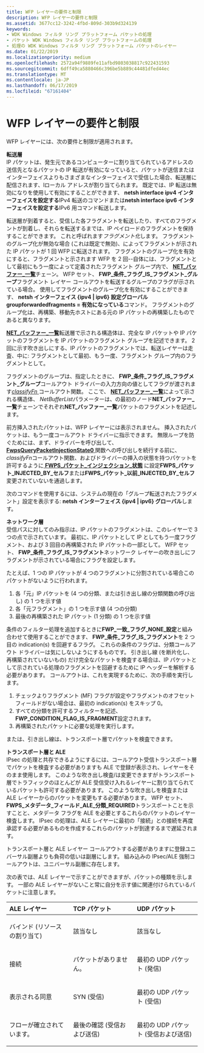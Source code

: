 ```yaml
---
title: WFP レイヤーの要件と制限
description: WFP レイヤーの要件と制限
ms.assetid: 3677cc12-3242-4fbd-809d-303b9d324139
keywords:
- WDK Windows フィルタ リング プラットフォーム パケットの処理
- パケット WDK Windows フィルタ リング プラットフォームの処理
- 処理の WDK Windows フィルタ リング プラットフォーム パケットのレイヤー
ms.date: 01/22/2019
ms.localizationpriority: medium
ms.openlocfilehash: 2572a94f9889fe11afbd9803038817c922431593
ms.sourcegitcommit: 6dff49ca5880466c396be5b889c44481dfed44ec
ms.translationtype: MT
ms.contentlocale: ja-JP
ms.lasthandoff: 06/17/2019
ms.locfileid: "67161404"
---
```

# <a name="wfp-layer-requirements-and-restrictions"></a>WFP レイヤーの要件と制限


WFP レイヤーには、次の要件と制限が適用されます。

<a href="" id="forwarding-layer-------"></a>**転送層**   
IP パケットは、発生元であるコンピューターに割り当てられているアドレスの送信先となるパケットの IP 転送が有効になっていると、パケットが送信またはインターフェイスよりもさまざまなインターフェイスで受信した場合、転送層に配信されます、lローカル アドレスが割り当てられます。 既定では、IP 転送は無効になりを使用して有効にすることができます、 **netsh interface ipv4 インターフェイスを設定する**IPv4 転送のコマンドまたは**netsh interface ipv6 インターフェイスを設定する**IPv6 用コマンド転送します。

転送層が到着すると、受信した各フラグメントを転送したり、すべてのフラグメントが到着し、それらを転送するまでは、IP ペイロードのフラグメントを保持することができます。 これと呼ばれます*フラグメント化*します。 フラグメントのグループ化が無効な場合 (これは既定で無効)、によってフラグメントが示された IP パケットが 1 回 WFP に転送されます。 フラグメントのグループ化を有効にすると、フラグメントと示されます WFP を 2 回--自体には、フラグメントとして最初にもう一度によって定義されたフラグメント グループ内で、 [ **NET\_バッファー\_一覧**](https://msdn.microsoft.com/library/windows/hardware/ff568388)チェーン。 WFP セット、 **FWP\_条件\_フラグ\_IS\_フラグメント\_グループ**フラグメント レイヤー コールアウトを転送するグループのフラグが示されている場合。 使用してフラグメントのグループ化を有効にすることができます、 **netsh インターフェイス {ipv4 | ipv6} 設定グローバル groupforwardedfragments = 有効になっている**コマンド。 フラグメントのグループ化は、再構築、移動先ホストにある元の IP パケットの再構築したものであると異なります。

[ **NET\_バッファー\_一覧**](https://msdn.microsoft.com/library/windows/hardware/ff568388)転送層で示される構造体は、完全な IP パケットや IP パケットのフラグメントを IP パケットのフラグメント グループを記述できます。 2 回に示す吹き出しにする、IP パケットのフラグメントでは、転送レイヤーは走査、中に: フラグメントとして最初、もう一度、フラグメント グループ内のフラグメントとして。

フラグメントのグループは、指定したときに、 **FWP\_条件\_フラグ\_IS\_フラグメント\_グループ**コールアウト ドライバーの入力方向の値としてフラグが渡されます[*classifyFn* ](https://msdn.microsoft.com/library/windows/hardware/ff544890)コールアウト関数。 ここで、 [ **NET\_バッファー\_一覧**](https://msdn.microsoft.com/library/windows/hardware/ff568388)によって示される構造体、 *NetBufferList*パラメーターは、の最初のノード**NET\_バッファー\_一覧**チェーンでそれぞれ**NET\_バッファー\_一覧**パケットのフラグメントを記述します。

前方挿入されたパケットは、WFP レイヤーには表示されません。 挿入されたパケットは、もう一度コールアウト ドライバーに指示できます。 無限ループを防ぐためには、まず、ドライバーを呼び出して、 [ **FwpsQueryPacketInjectionState0** ](https://msdn.microsoft.com/library/windows/hardware/ff551202)関数への呼び出しを続行する前に、 *classifyFn*コールアウト関数、およびドライバーの挿入の状態を持つパケットを許可するように[ **FWPS\_パケット\_インジェクション\_状態**](https://msdn.microsoft.com/library/windows/hardware/ff552408) に設定**FWPS\_パケット\_INJECTED\_BY\_セルフ**または**FWPS\_パケット\_以前\_INJECTED\_BY\_セルフ**変更されていないを通過します。

次のコマンドを使用するには、システムの現在の「グループ転送されたフラグメント」設定を表示する: **netsh インターフェイス {ipv4 | ipv6} グローバル**します。

<a href="" id="network-layer-------"></a>**ネットワーク層**   
受信パスに対してのみ指示は、IP パケットのフラグメントは、このレイヤーで 3 つの点で示されています。 最初に、IP パケットとして IP としてもう一度フラグメント、および 3 回目の再構築された IP パケットの一部として。 WFP セット、 **FWP\_条件\_フラグ\_IS\_フラグメント**ネットワーク レイヤーの吹き出しにフラグメントが示されている場合にフラグを設定します。 

たとえば、1 つの IP パケットが 4 つのフラグメントに分割されている場合このパケットがないように行われます。

1. 各「元」IP パケットを (4 つの分類、または引き出し線の分類関数の呼び出し) の 1 つを示す値
2. 各「元フラグメント」の 1 つを示す値 (4 つの分類)
3. 最後の再構築された IP パケット (1 分類) の 1 つを示す値

条件のフィルター処理を追加するときに**FWP\_一致\_フラグ\_NONE\_設定**と組み合わせて使用することができます、 **FWP\_条件\_フラグ\_IS\_フラグメント**を 2 つ目の indication(s) を回避するフラグ。 これらの条件のフラグは、分類コールアウト ドライバーは気にしないようにするものです。 引き出し線 (を断片化し、再構築されていないもの) だけ完全なパケットを検査する場合は、IP パケットとして示されている処理のフラグメントを回避するために IP ヘッダーを解析する必要があります。 コールアウトは、これを実現するために、次の手順を実行します。

1. チェックよりフラグメント (MF) フラグが設定やフラグメントのオフセット フィールドがない場合は、最初の indication(s) をスキップ 0。
2. すべての分類を許可するフィルターを記述、 **FWP_CONDITION_FLAG_IS_FRAGMENT**設定されます。
3. 再構築されたパケットに必要な処理を実行します。

 または、引き出し線は、トランスポート層でパケットを検査できます。

<a href="" id="transport-layer-and-ale-------"></a>**トランスポート層と ALE**   
IPsec の処理と共存できるようにするには、コールアウト受信トランスポート層でパケットを検査する必要がありますも ALE で登録が表示され、レイヤーをそのまま使用します。 このような吹き出し検査/は変更できますがトランスポート層でトラフィックのほとんどが ALE 受信受け入れるレイヤーに割り当てられているパケットも許可する必要があります。 このような吹き出しを検査または ALE レイヤーからのパケットを変更もする必要があります。 WFP セット、 **FWPS\_メタデータ\_フィールド\_ALE\_分類\_REQUIRED**トランスポートことを示すことと、メタデータ フラグを ALE を必要とするこれらのパケットのレイヤー検査します。 IPsec の処理は、ALE レイヤーに最初の「接続」との接続を再度承認する必要があるものを作成するこれらのパケットが到達するまで遅延されます。

トランスポート層と ALE レイヤー コールアウトする必要がありますに登録ユニバーサル副層よりも負荷の低いは副層にします。 組み込みの IPsec/ALE 強制コールアウトは、ユニバーサル副層に存在します。

次の表では、ALE レイヤーで示すことができますが、パケットの種類を示します。 一部の ALE レイヤーがないこと常に自分を示す値に関連付けられているパケットに注意します。

<table>
<colgroup>
<col width="33%" />
<col width="33%" />
<col width="33%" />
</colgroup>
<thead>
<tr class="header">
<th align="left">ALE レイヤー</th>
<th align="left">TCP パケット</th>
<th align="left">UDP パケット</th>
</tr>
</thead>
<tbody>
<tr class="odd">
<td align="left"><p>バインド (リソースの割り当て)</p></td>
<td align="left"><p>該当なし</p></td>
<td align="left"><p>該当なし</p></td>
</tr>
<tr class="even">
<td align="left"><p>接続</p></td>
<td align="left"><p>パケットがありません。</p></td>
<td align="left"><p>最初の UDP パケット (発信)</p></td>
</tr>
<tr class="odd">
<td align="left"><p>表示される同意</p></td>
<td align="left"><p>SYN (受信)</p></td>
<td align="left"><p>最初の UDP パケット (受信)</p></td>
</tr>
<tr class="even">
<td align="left"><p>フローが確立されています。</p></td>
<td align="left"><p>最後の確認 (受信および送信)</p></td>
<td align="left"><p>最初の UDP パケット (受信および送信)</p></td>
</tr>
</tbody>
</table>

 

 

 





